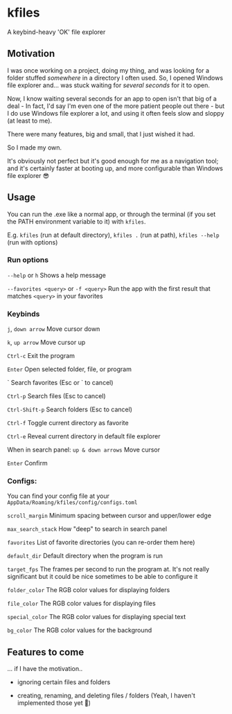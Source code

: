 # kfiles
A keybind-heavy 'OK' file explorer

## Motivation
I was once working on a project, doing my thing, and was looking for a folder stuffed *somewhere* in a directory I often used. So, I opened Windows file explorer and... was stuck waiting for *several seconds* for it to open. 

Now, I know waiting several seconds for an app to open isn't that big of a deal - In fact, I'd say I'm even one of the more patient people out there - but I do use Windows file explorer a lot, and using it often feels slow and sloppy (at least to me).

There were many features, big and small, that I just wished it had.

So I made my own.

It's obviously not perfect but it's good enough for me as a navigation tool; and it's certainly faster at booting up, and more configurable than Windows file explorer 😎

## Usage
You can run the .exe like a normal app, or through the terminal (if you set the PATH environment variable to it) with `kfiles`. 

E.g. `kfiles` (run at default directory), `kfiles .` (run at path), `kfiles --help` (run with options)

### Run options
`--help` or `h` Shows a help message

`--favorites <query>` or `-f <query>` Run the app with the first result that matches `<query>` in your favorites

### Keybinds
`j`, `down arrow` Move cursor down

`k`, `up arrow` Move cursor up

`Ctrl-c` Exit the program

`Enter` Open selected folder, file, or program

\` Search favorites (Esc or \` to cancel)

`Ctrl-p` Search files (Esc to cancel)

`Ctrl-Shift-p` Search folders (Esc to cancel)

`Ctrl-f` Toggle current directory as favorite

`Ctrl-e` Reveal current directory in default file explorer

When in search panel:
`up & down arrows` Move cursor

`Enter` Confirm

### Configs:
You can find your config file at your `AppData/Roaming/kfiles/config/configs.toml`

`scroll_margin` Minimum spacing between cursor and upper/lower edge

`max_search_stack` How "deep" to search in search panel

`favorites` List of favorite directories (you can re-order them here)

`default_dir` Default directory when the program is run

`target_fps` The frames per second to run the program at. It's not really significant but it could be nice sometimes to be able to configure it

`folder_color` The RGB color values for displaying folders

`file_color` The RGB color values for displaying files

`special_color` The RGB color values for displaying special text

`bg_color` The RGB color values for the background

## Features to come
... if I have the motivation..

- ignoring certain files and folders

- creating, renaming, and deleting files / folders (Yeah, I haven't implemented those yet 😬)
